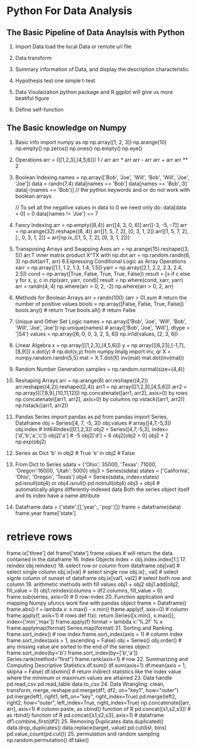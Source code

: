 # Python For Data Analysis

## The Basic Pipeline of Data Anaylsis with Python
1. Import Data
   load the local Data or remote url file

2. Data transform
3. Summary information of Data, and display the description characteristic
4. Hypothesis test
	one simple t-test

5. Data Visulaization
	python package and R ggplot will give us more beatiful figure
6. Define self-function


## The Basic knowledge on Numpy
1. Basic info
   import numpy as np
   np.array([1, 2, 3])
   np.arange(10)
   np.empty()
   np.zeros()
   np.ones()
   np.empty()
   np.eye()

2. Operations
   arr = ([[1,2,3],[4,5,6]])
   1 / arr
   arr * arr
   arr - arr
   arr + arr
   arr ** 2
3. Boolean Indexing
   names = np.array(['Bob', 'Joe', 'Will', 'Bob', 'Will', 'Joe', 'Joe']) 
   data = randn(7,4)
   data[names == 'Bob']
   data[names == 'Bob',:3]
   data[-(names == 'Bob')]
   // the python keywords and or do not work with boolean arrays

   // To set all the negative values in data to 0 we need only do:
   data[data < 0] = 0
   data[names != 'Joe'] == 7
4. Fancy Indexing
   arr = np.empty((8,4))
   arr[[4, 3, 0, 6]] 
   arr[[-3, -5, -7]]
   arr = np.arange(32).reshape((8, 4))
   arr[[1, 5, 7, 2], [0, 3, 1, 2]]
   arr[[1, 5, 7, 2], [:, 0, 3, 1, 2]] = arr[np.ix_([1, 5, 7, 2], [0, 3, 1, 2])]
5. Transposing Arrays and Swapping Axes
   arr = np.arange(15).reshape((3, 5))
   arr.T
   inner matrix product X^TX with np.dot
   arr = np.random.randn(6, 3)
   np.dot(arrT, arr)
6.Expressing Conditional Logic as Array Operations
   xarr = np.array([1.1, 1.2, 1.3, 1.4, 1.5])
   yarr = np.array([2.1, 2.2, 2.3, 2.4, 2.5])
   cond = np.array([True, False, True, True, False]) 
   result = [x if c else y for x, y, c in zip(xarr, yarr, cond)]
   result = np.where(cond, xarr, yarr)
   arr = randn(4, 4)
   np.where(arr > 0, 2, -2)
   np.where(arr > 0, 2, arr)
7. Methods for Boolean Arrays
   arr = randn(100)
   (arr > 0).sum # return the number of positive values
   bools = np.array([False, False, True, False])
   bools.any() # return True
   bools.all() # return False
8. Unique and Other Set Logic
   names = np.array(['Bob', 'Joe', 'Will', 'Bob', 'Will', 'Joe', 'Joe'])
   np.unique(names) # array(['Bob', 'Joe', 'Will'], dtype = '|S4')
   values = np.array([6, 0, 0, 3, 2, 5, 6])
   np.in1d(values, [2, 3, 6])
9. Linear Algebra
   x = np.array([[1,2,3],[4,5,6]])
   y = np.array([[6,23],[-1,7],[8,9]])
   x.dot(y) # np.dot(x,y)
   from numpy.linalg import inv, qr
   X = numpy.random.randn(5,5) 
   mat = X.T.dot(X)
   inv(mat)
   mat.dot(inv(mat))
10. Random Number Generation
   samples = np.random.normal(size=(4,4))
11. Reshaping Arrays
   arr = np.arange(8)
   arr.reshape((4,2))
   arr.reshape((4,2)).reshape((2,4))
   arr1 = np.array([[1,2,3],[4,5,6]])
   arr2 = np.array([[7,8,9],[10,11,12]])
   np.concatenate([arr1, arr2], axis=0) by rows
   np.concatenate([arr1, arr2], axis=0) by columns
   np.vstack((arr1, arr2))
   np.hstack((arr1, arr2))
12. Pandas Series
   import pandas as pd
   from pandas import Series, Dataframe
   obj = Series([4, 7, -5, 3])
   obj.values # array([4,7,-5,3])
   obj.index # Int64Index([0,1,2,3])
   obj2 = Series([4,7,-5,3], index=['d','b','a','c'])
   obj2['a'] # -5
   obj2['d'] = 6
   obj2[obj2 > 0]
   obj2 * 2
   np.exp(obj2)
13. Series as Dict
   'b' in obj2 # True
   'e' in obj2 # False
14. From Dict to Series
   sdata = {'Ohio': 35000, 'Texas': 71000, 'Oregon':16000, 'Utah': 5000}
   obj3 = Series(sdata)
   states = ['California', 'Ohio', 'Oregon', 'Texas']
   obj4 = Series(sdata, index=states)
   pd.isnull(obj4) or obj4.isnull()
   pd.notnull(obj4)
   obj3 + obj4 # automatically aligns differently-indexed data
   Both the series object itself and its index have a name attribute
15. Dataframe
   data = {'state':[],'year':, 'pop':[]}
   frame = dataframe(data)
   frame.year
   frame['state']
   # retrieve rows
   frame.ix['three']
   del frame['state']
   frame.values # will return the data contained in the dataframe
16. Index Objects
   index = obj.index
   index[1:]
17. reindex
   obj.reindex()
18. select row or column from dataframe
   obj[val] # select single column
   obj.ix[val] # select single row
   obj.ix[:, val] # select signle column of sunset of dataframe
   obj.ix[val1, val2] # select both row and column
19. arithmetic methods with fill values
   obj1 + obj2
   obj1.add(obj2, fill_value = 0)
   obj1.reindex(columns = df2.columns, fill_value = 0)
   frame.sub(series, axis=0) # 0 row-index 
20. Function application and mapping
   Numpy ufuncs work fine with pandas object
   frame = Dataframe()
   frame.abs()
   f = lambda x: x.max() - x.min()
   frame.apply(f, axis=0) # column
   frame.apply(f, axis=1) # rows
   def f(x):
	return Series([x.min(), x.max()], index=['min','max'])
   frame.apply(f)
   format = lambda x:'%.2f' % x
   frame.applymap(format)
   Series.map(format)
21. Sorting and Ranking
   frame.sort_index() # row index
   frame.sort_index(axis = 1) # column index
   frame.sort_index(axis = 1, ascending = False)
   obj = Series()
   obj.order() # any missing value are sorted to the end of the series object
   frame.sort_index(by='b')
   frame.sort_index(by=['b','a'])
   Series.rank(method="first")
   frame.rank(axis=1) # row
22. Summarizing and Computing Descriptive Statistics
   df.sum()
   df.sum(axis=1) 
   df.mean(axis = 1, skipna = False)
   df.idxmin() # return indirect statistics like the index value where the minimum or maximum values are attained
23. Data handle
   pd.read_csv
   pd.read_table
   data.to_csv 
24. Data Wrangling: clean, transform, merge, reshape
   pd.merge(df1, df2, on="key1", how="outer")
   pd.merge(left1, right1, left_on="key", right_index=True)
   pd.merge(left2, right2, how="outer", left_index=True, right_index=True)
   np.concatenate([arr, arr], axis=1) # column paste, as cbind() function of R
   pd.concat([s1,s2,s3]) # as rbind() function of R
   pd.concat([s1,s2,s3], axis=1) # dataframe
   df1.combine_first(df2)
25. Removing Duplicates
   data.duplicated()
   data.drop_duplicates()
   data.replace(target, value)
   pd.cut(list, bins)
   pd.value_count(pd.cut())
25. permutation and random sampling
   np.random.permutation()
   df.take()
    

